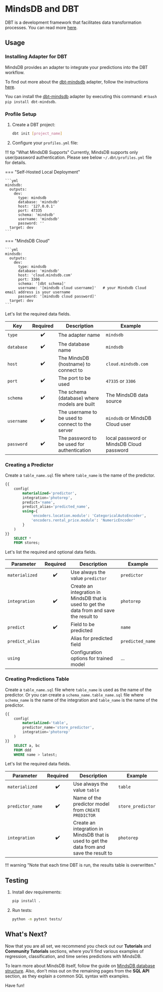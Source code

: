 # MindsDB and DBT

DBT is a development framework that facilitates data transformation processes. You can read more [here](https://www.getdbt.com/).

## Usage

### Installing Adapter for DBT

MindsDB provides an adapter to integrate your predictions into the DBT workflow.

To find out more about the [dbt-mindsdb](https://github.com/mindsdb/dbt-mindsdb) adapter, follow the instructions [here](https://github.com/mindsdb/dbt-mindsdb/blob/main/README.md).

You can install the [dbt-mindsdb](https://github.com/mindsdb/dbt-mindsdb) adapter by executing this command: `#!bash pip install dbt-mindsdb`.

### Profile Setup

1. Create a DBT project:

    ```bash
    dbt init [project_name]
    ```

2. Configure your `profiles.yml` file:

!!! tip "What MindsDB Supports"
    Currently, MindsDB supports only user/password authentication. Please see below `~/.dbt/profiles.yml` file for details.

=== "Self-Hosted Local Deployment"

    ```yml
    mindsdb:
      outputs:
        dev:
          type: mindsdb
          database: 'mindsdb'
          host: '127.0.0.1'
          port: 47335
          schema: 'mindsdb'
          username: 'mindsdb'
          password: ''
      target: dev
    ```

=== "MindsDB Cloud"

    ```yml
    mindsdb:
      outputs:
        dev:
          type: mindsdb
          database: 'mindsdb'
          host: 'cloud.mindsdb.com'
          port: 3306
          schema: '[dbt schema]'
          username: '[mindsdb cloud username]'   # your Mindsdb Cloud email address is your username
          password: '[mindsdb cloud password]'
      target: dev
    ```

Let's list the required data fields.

| Key        | Required | Description                                          | Example                         |
| ---------- | :------: | ---------------------------------------------------- | ------------------------------- |
| `type`     |    ✔️    | The adapter name                                     | `mindsdb`                       |
| `database` |    ✔️    | The database name                                    | `mindsdb`                       |
| `host`     |    ✔️    | The MindsDB (hostname) to connect to                 | `cloud.mindsdb.com`             |
| `port`     |    ✔️    | The port to be used                                  | `47335` or `3306`               |
| `schema`   |    ✔️    | The schema (database) where models are built         | The MindsDB data source          |
| `username` |    ✔️    | The username to be used to connect to the server     | `mindsdb` or MindsDB Cloud user |
| `password` |    ✔️    | The password to be used for authentication           | local password or MindsDB Cloud password     |

### Creating a Predictor

Create a `table_name.sql` file where `table_name` is the name of the predictor.

```sql
{{
    config(
        materialized='predictor',
        integration='photorep',
        predict='name',
        predict_alias='predicted_name',
        using={
            'encoders.location.module': 'CategoricalAutoEncoder',
            'encoders.rental_price.module': 'NumericEncoder'
        }
    )
}}
    SELECT *
    FROM stores;
```

Let's list the required and optional data fields.

| Parameter       | Required | Description                                                                                        | Example          |
| --------------- | :------: | -------------------------------------------------------------------------------------------------- | ---------------- |
| `materialized`  |    ✔️    | Use always the value `predictor`                                                                   | `predictor`      |
| `integration`   |    ✔️    | Create an integration in MindsDB that is used to get the data from and save the result to          | `photorep`       |
| `predict`       |    ✔️    | Field to be predicted                                                                              | `name`           |
| `predict_alias` |           | Alias for predicted field                                                                          | `predicted_name` |
| `using`         |           | Configuration options for trained model                                                            | ...              |

### Creating Predictions Table

Create a `table_name.sql` file where `table_name` is used as the name of the predictor. Or you can create a `schema_name.table_name.sql` file where `schema_name` is the name of the integration and `table_name` is the name of the predictor.

```sql
{{
    config(
        materialized='table',
        predictor_name='store_predictor',
        integration='photorep'
    )
}}
    SELECT a, bc
    FROM ddd
    WHERE name > latest;
```

Let's list the required data fields.

| Parameter        | Required | Description                                                                                        | Example           |
| ---------------- | :------: | -------------------------------------------------------------------------------------------------- | ----------------- |
| `materialized`   |    ✔️    | Use always the value `table`                                                                       | `table`           |
| `predictor_name` |    ✔️    | Name of the predictor model from `CREATE PREDICTOR`                                                | `store_predictor` |
| `integration`    |    ✔️    | Create an integration in MindsDB that is used to get the data from and save the result to          | `photorep`        |

!!! warning "Note that each time DBT is run, the results table is overwritten."

## Testing

1. Install dev requirements:

   ```bash
   pip install .
   ```

2. Run tests:

   ```bash
   python -m pytest tests/
   ```

## What's Next?

Now that you are all set, we recommend you check out our **Tutorials** and **Community Tutorials** sections, where you'll find various examples of regression, classification, and time series predictions with MindsDB.

To learn more about MindsDB itself, follow the guide on [MindsDB database structure](/sql/table-structure/). Also, don't miss out on the remaining pages from the **SQL API** section, as they explain a common SQL syntax with examples.

Have fun!
